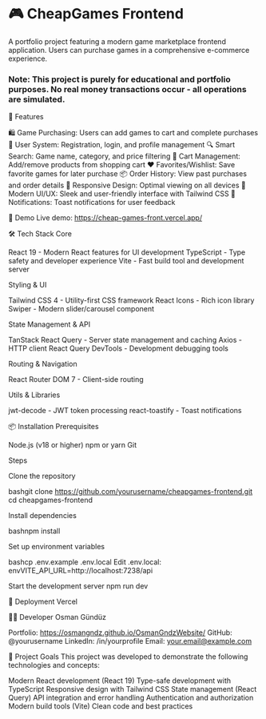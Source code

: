 # 🎮 CheapGames Frontend
A portfolio project featuring a modern game marketplace frontend application. Users can purchase games in a comprehensive e-commerce experience.

### Note: This project is purely for educational and portfolio purposes. No real money transactions occur - all operations are simulated.

🌟 Features

🛍️ Game Purchasing: Users can add games to cart and complete purchases
👤 User System: Registration, login, and profile management
🔍 Smart Search: Game name, category, and price filtering
🛒 Cart Management: Add/remove products from shopping cart
❤️ Favorites/Wishlist: Save favorite games for later purchase
📦 Order History: View past purchases and order details
📱 Responsive Design: Optimal viewing on all devices
🎨 Modern UI/UX: Sleek and user-friendly interface with Tailwind CSS
🔔 Notifications: Toast notifications for user feedback

🚀 Demo
Live demo: https://cheap-games-front.vercel.app/

🛠️ Tech Stack
Core

React 19 - Modern React features for UI development
TypeScript - Type safety and developer experience
Vite - Fast build tool and development server

Styling & UI

Tailwind CSS 4 - Utility-first CSS framework
React Icons - Rich icon library
Swiper - Modern slider/carousel component

State Management & API

TanStack React Query - Server state management and caching
Axios - HTTP client
React Query DevTools - Development debugging tools

Routing & Navigation

React Router DOM 7 - Client-side routing

Utils & Libraries

jwt-decode - JWT token processing
react-toastify - Toast notifications

📦 Installation
Prerequisites

Node.js (v18 or higher)
npm or yarn
Git

Steps

Clone the repository

bashgit clone https://github.com/yourusername/cheapgames-frontend.git
cd cheapgames-frontend

Install dependencies

bashnpm install

Set up environment variables

bashcp .env.example .env.local
Edit .env.local:
envVITE_API_URL=http://localhost:7238/api

Start the development server
npm run dev

🚀 Deployment
Vercel

👨‍💻 Developer
Osman Gündüz

Portfolio: https://osmangndz.github.io/OsmanGndzWebsite/
GitHub: @yourusername
LinkedIn: /in/yourprofile
Email: your.email@example.com

🎯 Project Goals
This project was developed to demonstrate the following technologies and concepts:

Modern React development (React 19)
Type-safe development with TypeScript
Responsive design with Tailwind CSS
State management (React Query)
API integration and error handling
Authentication and authorization
Modern build tools (Vite)
Clean code and best practices
